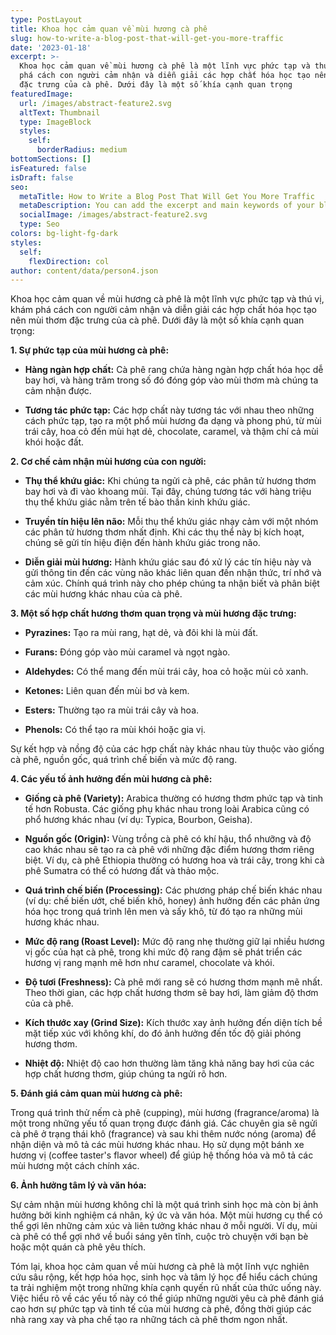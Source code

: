 ```yaml
---
type: PostLayout
title: Khoa học cảm quan về mùi hương cà phê
slug: how-to-write-a-blog-post-that-will-get-you-more-traffic
date: '2023-01-18'
excerpt: >-
  Khoa học cảm quan về mùi hương cà phê là một lĩnh vực phức tạp và thú vị, khám
  phá cách con người cảm nhận và diễn giải các hợp chất hóa học tạo nên mùi thơm
  đặc trưng của cà phê. Dưới đây là một số khía cạnh quan trọng
featuredImage:
  url: /images/abstract-feature2.svg
  altText: Thumbnail
  type: ImageBlock
  styles:
    self:
      borderRadius: medium
bottomSections: []
isFeatured: false
isDraft: false
seo:
  metaTitle: How to Write a Blog Post That Will Get You More Traffic
  metaDescription: You can add the excerpt and main keywords of your blog post here.
  socialImage: /images/abstract-feature2.svg
  type: Seo
colors: bg-light-fg-dark
styles:
  self:
    flexDirection: col
author: content/data/person4.json
---
```

Khoa học cảm quan về mùi hương cà phê là một lĩnh vực phức tạp và thú vị, khám phá cách con người cảm nhận và diễn giải các hợp chất hóa học tạo nên mùi thơm đặc trưng của cà phê. Dưới đây là một số khía cạnh quan trọng:

**1. Sự phức tạp của mùi hương cà phê:**

*   **Hàng ngàn hợp chất:** Cà phê rang chứa hàng ngàn hợp chất hóa học dễ bay hơi, và hàng trăm trong số đó đóng góp vào mùi thơm mà chúng ta cảm nhận được.

*   **Tương tác phức tạp:** Các hợp chất này tương tác với nhau theo những cách phức tạp, tạo ra một phổ mùi hương đa dạng và phong phú, từ mùi trái cây, hoa cỏ đến mùi hạt dẻ, chocolate, caramel, và thậm chí cả mùi khói hoặc đất.

**2. Cơ chế cảm nhận mùi hương của con người:**

*   **Thụ thể khứu giác:** Khi chúng ta ngửi cà phê, các phân tử hương thơm bay hơi và đi vào khoang mũi. Tại đây, chúng tương tác với hàng triệu thụ thể khứu giác nằm trên tế bào thần kinh khứu giác.

*   **Truyền tín hiệu lên não:** Mỗi thụ thể khứu giác nhạy cảm với một nhóm các phân tử hương thơm nhất định. Khi các thụ thể này bị kích hoạt, chúng sẽ gửi tín hiệu điện đến hành khứu giác trong não.

*   **Diễn giải mùi hương:** Hành khứu giác sau đó xử lý các tín hiệu này và gửi thông tin đến các vùng não khác liên quan đến nhận thức, trí nhớ và cảm xúc. Chính quá trình này cho phép chúng ta nhận biết và phân biệt các mùi hương khác nhau của cà phê.

**3. Một số hợp chất hương thơm quan trọng và mùi hương đặc trưng:**

*   **Pyrazines:** Tạo ra mùi rang, hạt dẻ, và đôi khi là mùi đất.

*   **Furans:** Đóng góp vào mùi caramel và ngọt ngào.

*   **Aldehydes:** Có thể mang đến mùi trái cây, hoa cỏ hoặc mùi cỏ xanh.

*   **Ketones:** Liên quan đến mùi bơ và kem.

*   **Esters:** Thường tạo ra mùi trái cây và hoa.

*   **Phenols:** Có thể tạo ra mùi khói hoặc gia vị.

Sự kết hợp và nồng độ của các hợp chất này khác nhau tùy thuộc vào giống cà phê, nguồn gốc, quá trình chế biến và mức độ rang.

**4. Các yếu tố ảnh hưởng đến mùi hương cà phê:**

*   **Giống cà phê (Variety):** Arabica thường có hương thơm phức tạp và tinh tế hơn Robusta. Các giống phụ khác nhau trong loài Arabica cũng có phổ hương khác nhau (ví dụ: Typica, Bourbon, Geisha).

*   **Nguồn gốc (Origin):** Vùng trồng cà phê có khí hậu, thổ nhưỡng và độ cao khác nhau sẽ tạo ra cà phê với những đặc điểm hương thơm riêng biệt. Ví dụ, cà phê Ethiopia thường có hương hoa và trái cây, trong khi cà phê Sumatra có thể có hương đất và thảo mộc.

*   **Quá trình chế biến (Processing):** Các phương pháp chế biến khác nhau (ví dụ: chế biến ướt, chế biến khô, honey) ảnh hưởng đến các phản ứng hóa học trong quá trình lên men và sấy khô, từ đó tạo ra những mùi hương khác nhau.

*   **Mức độ rang (Roast Level):** Mức độ rang nhẹ thường giữ lại nhiều hương vị gốc của hạt cà phê, trong khi mức độ rang đậm sẽ phát triển các hương vị rang mạnh mẽ hơn như caramel, chocolate và khói.

*   **Độ tươi (Freshness):** Cà phê mới rang sẽ có hương thơm mạnh mẽ nhất. Theo thời gian, các hợp chất hương thơm sẽ bay hơi, làm giảm độ thơm của cà phê.

*   **Kích thước xay (Grind Size):** Kích thước xay ảnh hưởng đến diện tích bề mặt tiếp xúc với không khí, do đó ảnh hưởng đến tốc độ giải phóng hương thơm.

*   **Nhiệt độ:** Nhiệt độ cao hơn thường làm tăng khả năng bay hơi của các hợp chất hương thơm, giúp chúng ta ngửi rõ hơn.

**5. Đánh giá cảm quan mùi hương cà phê:**

Trong quá trình thử nếm cà phê (cupping), mùi hương (fragrance/aroma) là một trong những yếu tố quan trọng được đánh giá. Các chuyên gia sẽ ngửi cà phê ở trạng thái khô (fragrance) và sau khi thêm nước nóng (aroma) để nhận diện và mô tả các mùi hương khác nhau. Họ sử dụng một bánh xe hương vị (coffee taster's flavor wheel) để giúp hệ thống hóa và mô tả các mùi hương một cách chính xác.

**6. Ảnh hưởng tâm lý và văn hóa:**

Sự cảm nhận mùi hương không chỉ là một quá trình sinh học mà còn bị ảnh hưởng bởi kinh nghiệm cá nhân, ký ức và văn hóa. Một mùi hương cụ thể có thể gợi lên những cảm xúc và liên tưởng khác nhau ở mỗi người. Ví dụ, mùi cà phê có thể gợi nhớ về buổi sáng yên tĩnh, cuộc trò chuyện với bạn bè hoặc một quán cà phê yêu thích.

Tóm lại, khoa học cảm quan về mùi hương cà phê là một lĩnh vực nghiên cứu sâu rộng, kết hợp hóa học, sinh học và tâm lý học để hiểu cách chúng ta trải nghiệm một trong những khía cạnh quyến rũ nhất của thức uống này. Việc hiểu rõ về các yếu tố này có thể giúp những người yêu cà phê đánh giá cao hơn sự phức tạp và tinh tế của mùi hương cà phê, đồng thời giúp các nhà rang xay và pha chế tạo ra những tách cà phê thơm ngon nhất.

